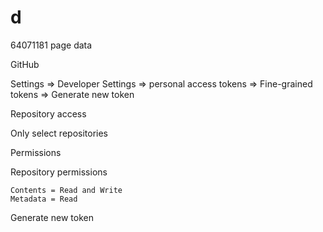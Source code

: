 # d
64071181 page data





GitHub

  Settings => Developer Settings => personal access tokens => 
  Fine-grained tokens => Generate new token

Repository access

  Only select repositories

Permissions

  Repository permissions

    Contents = Read and Write 
    Metadata = Read
 
  Generate new token
